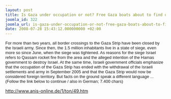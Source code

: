 ```yaml
---
layout: post
title: Is Gaza under occupation or not? Free Gaza boats about to find out more
joomla_id: 322
joomla_url: is-gaza-under-occupation-or-not-free-gaza-boats-about-to-find-out-more
date: 2008-07-28 15:43:12.000000000 +02:00
---
```

<font face="Arial" size="2">For more than two years, all border crossings to the Gaza Strip have been closed by the Israeli army. Since then, the 1.5 million inhabitants live in a state of siege, even more so since June, when the siege was tightened. As reasons for the siege Israel refers to Qassam rocket fire from the area and the alleged intention of the Hamas government to destroy Israel. At the same time, Israeli government officials emphasize that the occupation of the Gaza Strip has ended with the withdrawal of the Israeli settlements and army in September 2005 and that the Gaza Strip would now be considered foreign territory. But facts on the ground speak a different language ... (Follow the link below to continue / also in German; 7.400 chars)</font><p><a href="http://www.anis-online.de/1/ton/49.htm">http://www.anis-online.de/1/ton/49.htm</a></p>
